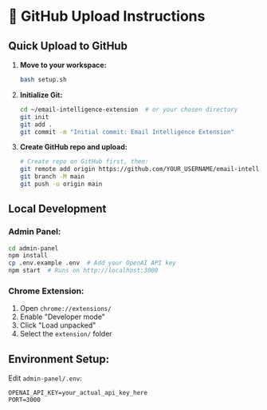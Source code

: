 # 🚀 GitHub Upload Instructions

## Quick Upload to GitHub

1. **Move to your workspace:**
   ```bash
   bash setup.sh
   ```

2. **Initialize Git:**
   ```bash
   cd ~/email-intelligence-extension  # or your chosen directory
   git init
   git add .
   git commit -m "Initial commit: Email Intelligence Extension"
   ```

3. **Create GitHub repo and upload:**
   ```bash
   # Create repo on GitHub first, then:
   git remote add origin https://github.com/YOUR_USERNAME/email-intelligence-extension.git
   git branch -M main
   git push -u origin main
   ```

## Local Development

### Admin Panel:
```bash
cd admin-panel
npm install
cp .env.example .env  # Add your OpenAI API key
npm start  # Runs on http://localhost:3000
```

### Chrome Extension:
1. Open `chrome://extensions/`
2. Enable "Developer mode"
3. Click "Load unpacked"
4. Select the `extension/` folder

## Environment Setup:
Edit `admin-panel/.env`:
```
OPENAI_API_KEY=your_actual_api_key_here
PORT=3000
```
